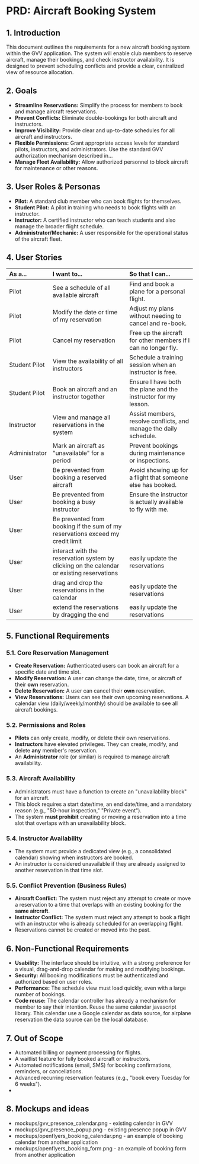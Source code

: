 # PRD: Aircraft Booking System

## 1. Introduction

This document outlines the requirements for a new aircraft booking system within the GVV application. The system will enable club members to reserve aircraft, manage their bookings, and check instructor availability. It is designed to prevent scheduling conflicts and provide a clear, centralized view of resource allocation.

## 2. Goals

*   **Streamline Reservations:** Simplify the process for members to book and manage aircraft reservations.
*   **Prevent Conflicts:** Eliminate double-bookings for both aircraft and instructors.
*   **Improve Visibility:** Provide clear and up-to-date schedules for all aircraft and instructors.
*   **Flexible Permissions:** Grant appropriate access levels for standard pilots, instructors, and administrators. Use the standard GVV authorization mechanism described in...
*   **Manage Fleet Availability:** Allow authorized personnel to block aircraft for maintenance or other reasons.

## 3. User Roles & Personas

*   **Pilot:** A standard club member who can book flights for themselves.
*   **Student Pilot:** A pilot in training who needs to book flights with an instructor.
*   **Instructor:** A certified instructor who can teach students and also manage the broader flight schedule.
*   **Administrator/Mechanic:** A user responsible for the operational status of the aircraft fleet.

## 4. User Stories

| As a... | I want to... | So that I can... |
| :--- | :--- | :--- |
| Pilot | See a schedule of all available aircraft | Find and book a plane for a personal flight. |
| Pilot | Modify the date or time of my reservation | Adjust my plans without needing to cancel and re-book. |
| Pilot | Cancel my reservation | Free up the aircraft for other members if I can no longer fly. |
| Student Pilot | View the availability of all instructors | Schedule a training session when an instructor is free. |
| Student Pilot | Book an aircraft and an instructor together | Ensure I have both the plane and the instructor for my lesson. |
| Instructor | View and manage all reservations in the system | Assist members, resolve conflicts, and manage the daily schedule. |
| Administrator | Mark an aircraft as "unavailable" for a period | Prevent bookings during maintenance or inspections. |
| User | Be prevented from booking a reserved aircraft | Avoid showing up for a flight that someone else has booked. |
| User | Be prevented from booking a busy instructor | Ensure the instructor is actually available to fly with me. |
| User | Be prevented from booking if the sum of my reservations exceed my credit limit | | 
| User | interact with the reservation system by clicking on the calendar or existing reservations| easily update the reservations|
| User | drag and drop the reservations in the calendar| easily update the reservations|
| User | extend the reservations by dragging the end| easily update the reservations|

## 5. Functional Requirements

### 5.1. Core Reservation Management

*   **Create Reservation:** Authenticated users can book an aircraft for a specific date and time slot.
*   **Modify Reservation:** A user can change the date, time, or aircraft of their **own** reservation.
*   **Delete Reservation:** A user can cancel their **own** reservation.
*   **View Reservations:** Users can see their own upcoming reservations. A calendar view (daily/weekly/monthly) should be available to see all aircraft bookings.

### 5.2. Permissions and Roles

*   **Pilots** can only create, modify, or delete their own reservations.
*   **Instructors** have elevated privileges. They can create, modify, and delete **any** member's reservation.
*   An **Administrator** role (or similar) is required to manage aircraft availability.

### 5.3. Aircraft Availability

*   Administrators must have a function to create an "unavailability block" for an aircraft.
*   This block requires a start date/time, an end date/time, and a mandatory reason (e.g., "50-hour inspection," "Private event").
*   The system **must prohibit** creating or moving a reservation into a time slot that overlaps with an unavailability block.

### 5.4. Instructor Availability

*   The system must provide a dedicated view (e.g., a consolidated calendar) showing when instructors are booked.
*   An instructor is considered unavailable if they are already assigned to another reservation in that time slot.

### 5.5. Conflict Prevention (Business Rules)

*   **Aircraft Conflict:** The system must reject any attempt to create or move a reservation to a time that overlaps with an existing booking for the **same aircraft**.
*   **Instructor Conflict:** The system must reject any attempt to book a flight with an instructor who is already scheduled for an overlapping flight.
*   Reservations cannot be created or moved into the past.

## 6. Non-Functional Requirements

*   **Usability:** The interface should be intuitive, with a strong preference for a visual, drag-and-drop calendar for making and modifying bookings.
*   **Security:** All booking modifications must be authenticated and authorized based on user roles.
*   **Performance:** The schedule view must load quickly, even with a large number of bookings.
*   **Code reuse:** The calendar controller has already a mechanism for member to say their intention. Reuse the same calendar javascript library. This calendar use a Google calendar as data source, for airplane reservation the data source can be the local database.

## 7. Out of Scope

*   Automated billing or payment processing for flights.
*   A waitlist feature for fully booked aircraft or instructors.
*   Automated notifications (email, SMS) for booking confirmations, reminders, or cancellations.
*   Advanced recurring reservation features (e.g., "book every Tuesday for 6 weeks").
*   

## 8. Mockups and ideas

* mockups/gvv_presence_calendar.png - existing calendar in GVV
* mockups/gvv_presence_popup.png - existing presence popup in GVV
* mockups/openflyers_booking_calendar.png - an example of booking calendar from another application
* mockups/openflyers_booking_form.png - an example of booking form from another application


